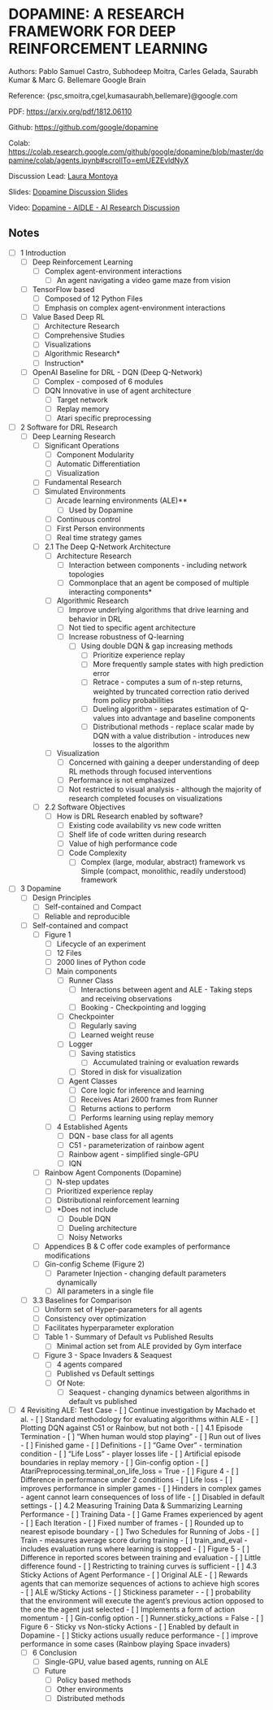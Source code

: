 # DOPAMINE: A RESEARCH FRAMEWORK FOR DEEP REINFORCEMENT LEARNING
Authors: Pablo Samuel Castro, Subhodeep Moitra, Carles Gelada, Saurabh Kumar & Marc G. Bellemare
Google Brain

Reference: {psc,smoitra,cgel,kumasaurabh,bellemare}@google.com

PDF: https://arxiv.org/pdf/1812.06110

Github: https://github.com/google/dopamine

Colab: https://colab.research.google.com/github/google/dopamine/blob/master/dopamine/colab/agents.ipynb#scrollTo=emUEZEvldNyX

Discussion Lead: [Laura Montoya](http://www.lauranmontoya.com)

Slides: [Dopamine Discussion Slides](/Slides/Dopamine.pdf)

Video: [Dopamine - AIDLE - AI Research Discussion](https://youtu.be/bd4CsDp00RA)

## Notes
- [ ] 1 Introduction
    - [ ] Deep Reinforcement Learning
        - [ ] Complex agent-environment interactions
            - [ ] An agent navigating a video game maze from vision
    - [ ] TensorFlow based
        - [ ] Composed of 12 Python Files
        - [ ] Emphasis on complex agent-environment interactions
    - [ ] Value Based Deep RL
        - [ ] Architecture Research
        - [ ] Comprehensive Studies
        - [ ] Visualizations
        - [ ] Algorithmic Research*
        - [ ] Instruction*
    - [ ] OpenAI Baseline for DRL - DQN (Deep Q-Network)
        - [ ] Complex - composed of 6 modules
        - [ ] DQN Innovative in use of agent architecture
            - [ ] Target network
            - [ ] Replay memory
            - [ ] Atari specific preprocessing
- [ ] 2 Software for DRL Research
    - [ ] Deep Learning Research
        - [ ] Significant Operations
            - [ ] Component Modularity
            - [ ] Automatic Differentiation
            - [ ] Visualization
        - [ ] Fundamental Research
        - [ ] Simulated Environments
            - [ ] Arcade learning environments (ALE)** 
                - [ ] Used by Dopamine
            - [ ] Continuous control
            - [ ] First Person environments
            - [ ] Real time strategy games
        - [ ] 2.1 The Deep Q-Network Architecture
            - [ ] Architecture Research
                - [ ] Interaction between components - including network topologies
                - [ ] Commonplace that an agent be composed of multiple interacting components*
            - [ ] Algorithmic Research
                - [ ] Improve underlying algorithms that drive learning and behavior in DRL
                - [ ] Not tied to specific agent architecture
                - [ ] Increase robustness of Q-learning
                    - [ ] Using double DQN & gap increasing methods
                        - [ ] Prioritize experience replay
                        - [ ] More frequently sample states with high prediction error
                        - [ ] Retrace - computes a sum of n-step returns, weighted by truncated correction ratio derived from policy probabilities
                        - [ ] Dueling algorithm - separates estimation of Q-values into advantage and baseline components
                        - [ ] Distributional methods - replace scalar made by DQN with a value distribution - introduces new losses to the algorithm  
            - [ ] Visualization
                - [ ] Concerned with gaining a deeper understanding of deep RL methods through focused interventions
                - [ ] Performance is not emphasized
                - [ ] Not restricted to visual analysis - although the majority of research completed focuses on visualizations
        - [ ] 2.2 Software Objectives
            - [ ] How is DRL Research enabled by software?
                - [ ] Existing code availability vs new code written
                - [ ] Shelf life of code written during research
                - [ ] Value of high performance code
                - [ ] Code Complexity
                    - [ ] Complex (large, modular, abstract) framework vs Simple (compact, monolithic, readily understood) framework
- [ ] 3 Dopamine
    - [ ] Design Principles
        - [ ] Self-contained and Compact
        - [ ] Reliable and reproducible
    - [ ] Self-contained and compact
        - [ ] Figure 1 
            - [ ] Lifecycle of an experiment 
            - [ ] 12 Files
            - [ ] 2000 lines of Python code
            - [ ] Main components
                - [ ] Runner Class
                    - [ ] Interactions between agent and ALE - Taking steps and receiving observations
                    - [ ] Booking - Checkpointing and logging
                - [ ] Checkpointer
                    - [ ] Regularly saving
                    - [ ] Learned weight reuse
                - [ ] Logger
                    - [ ] Saving statistics
                        - [ ] Accumulated training or evaluation rewards
                    - [ ] Stored in disk for visualization
                - [ ] Agent Classes
                    - [ ] Core logic for inference and learning
                    - [ ] Receives Atari 2600 frames from Runner
                    - [ ] Returns actions to perform
                    - [ ] Performs learning using replay memory
            - [ ] 4 Established Agents
                - [ ] DQN - base class for all agents
                - [ ] C51 - parameterization of rainbow agent
                - [ ] Rainbow agent - simplified single-GPU
                - [ ] IQN
        - [ ] Rainbow Agent Components (Dopamine)
            - [ ] N-step updates
            - [ ] Prioritized experience replay
            - [ ] Distributional reinforcement learning
            - [ ] *Does not include
                - [ ] Double DQN
                - [ ] Dueling architecture
                - [ ] Noisy Networks
        - [ ] Appendices B & C offer code examples of performance modifications
        - [ ] Gin-config Scheme (Figure 2)
            - [ ] Parameter Injection - changing default parameters dynamically
            - [ ] All parameters in a single file
    - [ ] 3.3 Baselines for Comparison
        - [ ] Uniform set of Hyper-parameters for all agents
        - [ ] Consistency over optimization
        - [ ] Facilitates hyperparameter exploration
        - [ ] Table 1 - Summary of Default vs Published Results
            - [ ] Minimal action set from ALE provided by Gym interface
        - [ ] Figure 3 - Space Invaders & Seaquest
            - [ ] 4 agents compared
            - [ ] Published vs Default settings
            - [ ] Of Note:
                - [ ] Seaquest - changing dynamics between algorithms in default vs published
- [ ] 4 Revisiting ALE: Test Case
        - [ ] Continue investigation by Machado et al.
            - [ ] Standard methodology for evaluating algorithms within ALE
            - [ ] Plotting DQN against C51 or Rainbow, but not both
        - [ ] 4.1 Episode Termination
            - [ ] “When human would stop playing”
                - [ ] Run out of lives
                - [ ] Finished game
            - [ ] Definitions
                - [ ] “Game Over” - termination condition
                - [ ] “Life Loss” - player losses life
                    - [ ] Artificial episode boundaries in replay memory
            - [ ] Gin-config option
                - [ ] AtariPreprocessing.terminal_on_life_loss = True
            - [ ] Figure 4
                - [ ] Difference in performance under 2 conditions
                - [ ] Life loss 
                    - [ ] improves performance in simpler games
                    - [ ] Hinders in complex games - agent cannot learn consequences of loss of life
                    - [ ] Disabled in default settings
        - [ ] 4.2 Measuring Training Data & Summarizing Learning Performance
            - [ ] Training Data
                - [ ] Game Frames experienced by agent
                - [ ] Each Iteration
                    - [ ] Fixed number of frames
                    - [ ] Rounded up to nearest episode boundary
            - [ ] Two Schedules for Running of Jobs
                - [ ] Train - measures average score during training
                - [ ] train_and_eval - includes evaluation runs where learning is stopped
            - [ ] Figure 5 
                - [ ] Difference in reported scores between training and evaluation
                - [ ] Little difference found
                - [ ] Restricting to training curves is sufficient
        - [ ] 4.3 Sticky Actions of Agent Performance
            - [ ] Original ALE
                - [ ] Rewards agents that can memorize sequences of actions to achieve high scores
            - [ ] ALE w/Sticky Actions
                - [ ] Stickiness parameter - 
                - [ ] probability that the environment will execute the agent’s previous action opposed to the one the agent just selected
                - [ ] Implements a form of action momentum
                - [ ] Gin-config option
                    - [ ] Runner.sticky_actions = False
            - [ ] Figure 6 - Sticky vs Non-sticky Actions
                - [ ] Enabled by default in Dopamine
                - [ ] Sticky actions usually reduce performance
                    - [ ] improve performance in some cases (Rainbow playing Space invaders)
    - [ ] 6 Conclusion
        - [ ] Single-GPU, value based agents, running on ALE
        - [ ] Future
            - [ ] Policy based methods
            - [ ] Other environments
            - [ ] Distributed methods
